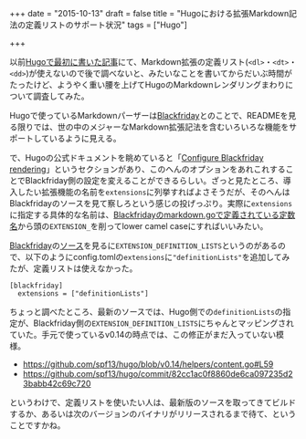 +++
date = "2015-10-13"
draft = false
title = "Hugoにおける拡張Markdown記法の定義リストのサポート状況"
tags = ["Hugo"]

+++

以前[Hugoで最初に書いた記事](/2015/09/27/)にて、Markdown拡張の定義リスト(`<dl>`・`<dt>`・`<dd>`)が使えないので後で調べないと、みたいなことを書いてからだいぶ時間がたったけど、ようやく重い腰を上げてHugoのMarkdownレンダリングまわりについて調査してみた。

Hugoで使っているMarkdownパーザーは[Blackfriday](https://github.com/russross/blackfriday)とのことで、READMEを見る限りでは、世の中のメジャーなMarkdown拡張記法を含むいろいろな機能をサポートしているように見える。

で、Hugoの公式ドキュメントを眺めていると「[Configure Blackfriday rendering](https://gohugo.io/overview/configuration/#configure-blackfriday-rendering:a66b35d20295cb764719ac8bd35837ec)」というセクションがあり、このへんのオプションをあれこれすることでBlackfriday側の設定を変えることができるらしい。ざっと見たところ、導入したい拡張機能の名前を`extensions`に列挙すればよさそうだが、そのへんはBlackfridayのソースを見て察しろという感じの投げっぷり。実際に`extensions`に指定する具体的な名前は、[Blackfridayのmarkdown.goで定義されている定数名](https://github.com/russross/blackfriday/blob/v1.3/markdown.go#L31)から頭の`EXTENSION_`を削ってlower camel caseにすればいいみたい。

[Blackfriday](https://github.com/russross/blackfriday)の[ソース](https://github.com/russross/blackfriday/blob/v1.3/markdown.go#L47)を見るに`EXTENSION_DEFINITION_LISTS`というのがあるので、以下のようにconfig.tomlの`extensions`に`"definitionLists"`を追加してみたが、定義リストは使えなかった。

	[blackfriday]
	  extensions = ["definitionLists"]

ちょっと調べたところ、最新のソースでは、Hugo側での`definitionLists`の指定が、Blackfriday側の`EXTENSION_DEFINITION_LISTS`にちゃんとマッピングされていた。手元で使っているv0.14の時点では、この修正がまだ入っていない模様。

* https://github.com/spf13/hugo/blob/v0.14/helpers/content.go#L59
* https://github.com/spf13/hugo/commit/82cc1ac0f8860de6ca097235d23babb42c69c720

というわけで、定義リストを使いたい人は、最新版のソースを取ってきてビルドするか、あるいは次のバージョンのバイナリがリリースされるまで待て、ということですかね。
